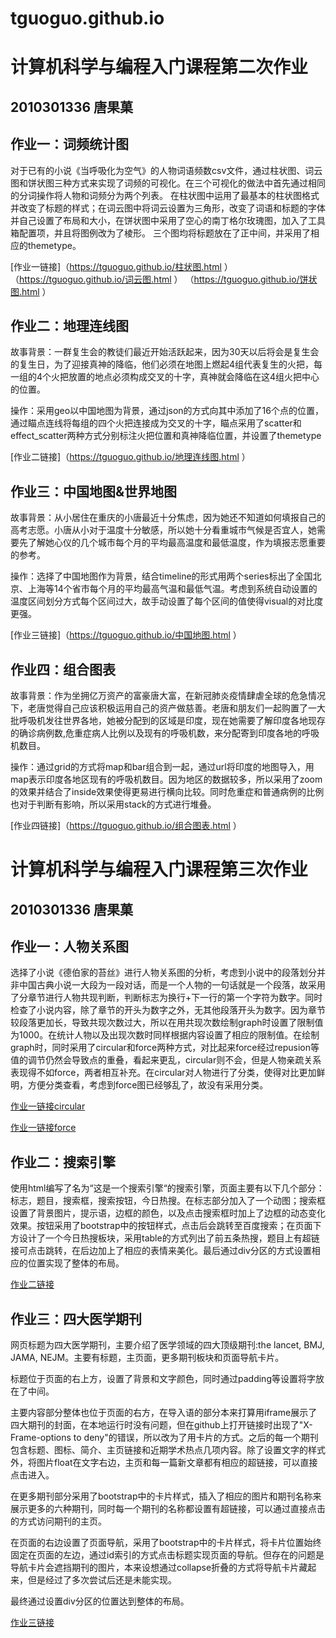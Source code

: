 # tguoguo.github.io
# 计算机科学与编程入门课程第二次作业
##  2010301336 唐果菓

## 作业一：词频统计图
对于已有的小说《当呼吸化为空气》的人物词语频数csv文件，通过柱状图、词云图和饼状图三种方式来实现了词频的可视化。在三个可视化的做法中首先通过相同的分词操作将人物和词频分为两个列表。
在柱状图中运用了最基本的柱状图格式并改变了标题的样式；在词云图中将词云设置为三角形，改变了词语和标题的字体并自己设置了布局和大小，在饼状图中采用了空心的南丁格尔玫瑰图，加入了工具箱配置项，并且将图例改为了棱形。
三个图均将标题放在了正中间，并采用了相应的themetype。

[作业一链接]（https://tguoguo.github.io/柱状图.html ）
          （https://tguoguo.github.io/词云图.html ）
          （https://tguoguo.github.io/饼状图.html ）

## 作业二：地理连线图
故事背景：一群复生会的教徒们最近开始活跃起来，因为30天以后将会是复生会的复生日，为了迎接真神的降临，他们必须在地图上燃起4组代表复生的火把，每一组的4个火把放置的地点必须构成交叉的十字，真神就会降临在这4组火把中心的位置。

操作：采用geo以中国地图为背景，通过json的方式向其中添加了16个点的位置，通过瞄点连线将每组的四个火把连接成为交叉的十字，瞄点采用了scatter和effect_scatter两种方式分别标注火把位置和真神降临位置，并设置了themetype

[作业二链接]（https://tguoguo.github.io/地理连线图.html ）

## 作业三：中国地图&世界地图
故事背景：从小居住在重庆的小唐最近十分焦虑，因为她还不知道如何填报自己的高考志愿。小唐从小对于温度十分敏感，所以她十分看重城市气候是否宜人，她需要先了解她心仪的几个城市每个月的平均最高温度和最低温度，作为填报志愿重要的参考。

操作：选择了中国地图作为背景，结合timeline的形式用两个series标出了全国北京、上海等14个省市每个月的平均最高气温和最低气温。考虑到系统自动设置的温度区间划分方式每个区间过大，故手动设置了每个区间的值使得visual的对比度更强。

[作业三链接]（https://tguoguo.github.io/中国地图.html ）

## 作业四：组合图表
故事背景：作为坐拥亿万资产的富豪唐大富，在新冠肺炎疫情肆虐全球的危急情况下，老唐觉得自己应该积极运用自己的资产做慈善。老唐和朋友们一起购置了一大批呼吸机发往世界各地，她被分配到的区域是印度，现在她需要了解印度各地现存的确诊病例数,危重症病人比例以及现有的呼吸机数，来分配寄到印度各地的呼吸机数目。



操作：通过grid的方式将map和bar组合到一起，通过url将印度的地图导入，用map表示印度各地区现有的呼吸机数目。因为地区的数据较多，所以采用了zoom的效果并结合了inside效果使得更易进行横向比较。同时危重症和普通病例的比例也对于判断有影响，所以采用stack的方式进行堆叠。

[作业四链接]（https://tguoguo.github.io/组合图表.html ）



# 计算机科学与编程入门课程第三次作业
##  2010301336 唐果菓

## 作业一：人物关系图
选择了小说《德伯家的苔丝》进行人物关系图的分析，考虑到小说中的段落划分并非中国古典小说一大段为一段对话，而是一个人物的一句话就是一个段落，故采用了分章节进行人物共现判断，判断标志为换行+下一行的第一个字符为数字。同时检查了小说内容，除了章节的开头为数字之外，无其他段落开头为数字。因为章节较段落更加长，导致共现次数过大，所以在用共现次数绘制graph时设置了限制值为1000。在统计人物以及出现次数时同样根据内容设置了相应的限制值。在绘制graph时，同时采用了circular和force两种方式，对比起来force经过repusion等值的调节仍然会导致点的重叠，看起来更乱，circular则不会，但是人物亲疏关系表现得不如force，两者相互补充。在circular对人物进行了分类，使得对比更加鲜明，方便分类查看，考虑到force图已经够乱了，故没有采用分类。

[作业一链接circular]( https://tguoguo.github.io/《德伯家的苔丝》circular.html)



[作业一链接force](https://tguoguo.github.io/《德伯家的苔丝》force.html )

## 作业二：搜索引擎
使用html编写了名为“这是一个搜索引擎“的搜索引擎，页面主要有以下几个部分：标志，题目，搜索框，搜索按钮，今日热搜。在标志部分加入了一个动图；搜索框设置了背景图片，提示语，边框的颜色，以及点击搜索框时加上了边框的动态变化效果。按钮采用了bootstrap中的按钮样式，点击后会跳转至百度搜索；在页面下方设计了一个今日热搜板块，采用table的方式列出了前五条热搜，题目上有超链接可点击跳转，在后边加上了相应的表情来美化。最后通过div分区的方式设置相应的位置实现了整体的布局。

[作业二链接]( https://tguoguo.github.io/searching.html )

## 作业三：四大医学期刊
网页标题为四大医学期刊，主要介绍了医学领域的四大顶级期刊:the lancet, BMJ, JAMA, NEJM。主要有标题，主页面，更多期刊板块和页面导航卡片。



标题位于页面的右上方，设置了背景和文字颜色，同时通过padding等设置将字放在了中间。



主要内容部分整体也位于页面的右方，在导入语的部分本来打算用iframe展示了四大期刊的封面，在本地运行时没有问题，但在github上打开链接时出现了"X-Frame-options to deny"的错误，所以改为了用卡片的方式。之后的每一个期刊包含标题、图标、简介、主页链接和近期学术热点几项内容。除了设置文字的样式外，将图片float在文字右边，主页和每一篇新文章都有相应的超链接，可以直接点击进入。



在更多期刊部分采用了bootstrap中的卡片样式，插入了相应的图片和期刊名称来展示更多的六种期刊，同时每一个期刊的名称都设置有超链接，可以通过直接点击的方式访问期刊的主页。



在页面的右边设置了页面导航，采用了bootstrap中的卡片样式，将卡片位置始终固定在页面的左边，通过id索引的方式点击标题实现页面的导航。但存在的问题是导航卡片会遮挡期刊的图片，本来设想通过collapse折叠的方式将导航卡片藏起来，但是经过了多次尝试后还是未能实现。



最终通过设置div分区的位置达到整体的布局。

[作业三链接](https://tguoguo.github.io/四大期刊.html)
